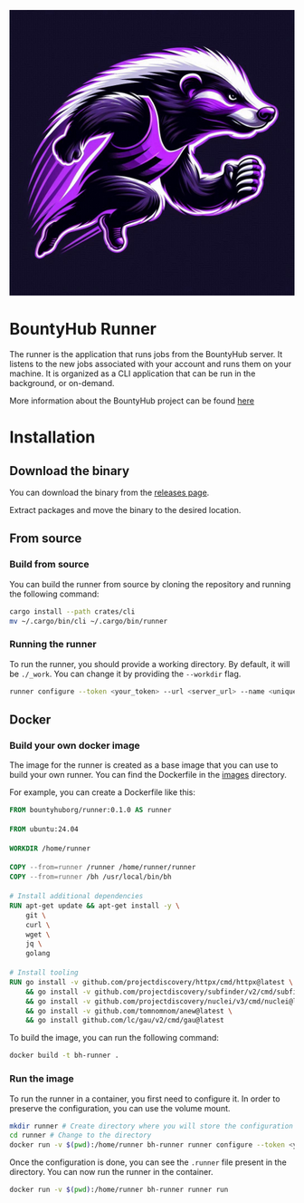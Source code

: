 ![Runner Logo](./assets/logo.jpeg)

# BountyHub Runner

The runner is the application that runs jobs from the BountyHub server. It listens to the new jobs associated with your account
and runs them on your machine. It is organized as a CLI application that can be run in the background, or on-demand.

More information about the BountyHub project can be found [here](https://docs.bountyhub.org/runner)

# Installation

## Download the binary

You can download the binary from the [releases page](https://github.com/bountyhub-org/runner/releases).

Extract packages and move the binary to the desired location.


## From source

### Build from source

You can build the runner from source by cloning the repository and running the following command:

```bash
cargo install --path crates/cli
mv ~/.cargo/bin/cli ~/.cargo/bin/runner
```

### Running the runner

To run the runner, you should provide a working directory. By default, it will be `./_work`. You can change it by providing the `--workdir` flag.

```bash
runner configure --token <your_token> --url <server_url> --name <unique_name> --workdir /path/to/workdir
```

## Docker

### Build your own docker image

The image for the runner is created as a base image that you can use to build your own runner. You can find the Dockerfile in the [images](./images) directory.

For example, you can create a Dockerfile like this:

```Dockerfile
FROM bountyhuborg/runner:0.1.0 AS runner

FROM ubuntu:24.04

WORKDIR /home/runner

COPY --from=runner /runner /home/runner/runner
COPY --from=runner /bh /usr/local/bin/bh

# Install additional dependencies
RUN apt-get update && apt-get install -y \
    git \
    curl \
    wget \
    jq \
    golang

# Install tooling
RUN go install -v github.com/projectdiscovery/httpx/cmd/httpx@latest \
    && go install -v github.com/projectdiscovery/subfinder/v2/cmd/subfinder@latest \
    && go install -v github.com/projectdiscovery/nuclei/v3/cmd/nuclei@latest \
    && go install -v github.com/tomnomnom/anew@latest \
    && go install github.com/lc/gau/v2/cmd/gau@latest
```

To build the image, you can run the following command:

```bash
docker build -t bh-runner .
```

### Run the image

To run the runner in a container, you first need to configure it. In order to preserve the configuration, you can use the volume mount.

```bash
mkdir runner # Create directory where you will store the configuration
cd runner # Change to the directory
docker run -v $(pwd):/home/runner bh-runner runner configure --token <your_token> --url <server_url> --name <unique_name> --workdir /home/runner
```

Once the configuration is done, you can see the `.runner` file present in the directory. You can now run the runner in the container.

```bash
docker run -v $(pwd):/home/runner bh-runner runner run
```
